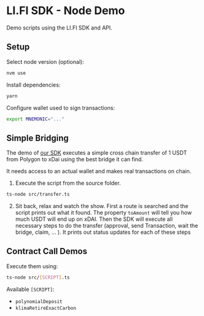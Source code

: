 # LI.FI SDK - Node Demo

Demo scripts using the LI.FI SDK and API.

## Setup

Select node version (optional):
```sh
nvm use
```

Install dependencies:
```sh
yarn
```

Configure wallet used to sign transactions:
```bash
export MNEMONIC="..."
```


## Simple Bridging

The demo of [our SDK](https://github.com/lifinance/sdk) executes a simple cross chain transfer of 1 USDT from Polygon to xDai using the best bridge it can find.

It needs access to an actual wallet and makes real transactions on chain.

1. Execute the script from the source folder.
```bash
ts-node src/transfer.ts
```

2. Sit back, relax and watch the show.
First a route is searched and the script prints out what it found. The property `toAmount` will tell you how much USDT will end up on xDAI.
 Then the SDK will execute all necessary steps to do the transfer (approval, send Transaction, wait the bridge, claim, ... ). It prints out status updates for each of these steps


## Contract Call Demos

Execute them using:
```sh
ts-node src/[SCRIPT].ts
```

Available `[SCRIPT]`:

- `polynomialDeposit`
- `klimaRetireExactCarbon`
